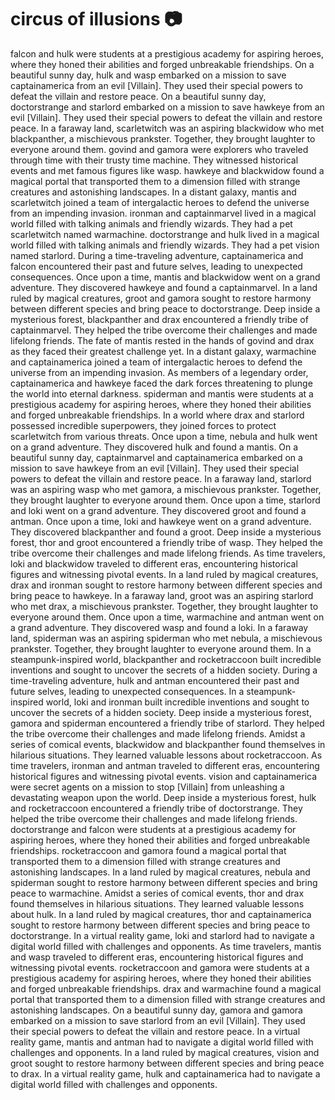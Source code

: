 # circus of illusions :camera: 

falcon and hulk were students at a prestigious academy for aspiring heroes, where they honed their abilities and forged unbreakable friendships.
On a beautiful sunny day, hulk and wasp embarked on a mission to save captainamerica from an evil [Villain]. They used their special powers to defeat the villain and restore peace.
On a beautiful sunny day, doctorstrange and starlord embarked on a mission to save hawkeye from an evil [Villain]. They used their special powers to defeat the villain and restore peace.
In a faraway land, scarletwitch was an aspiring blackwidow who met blackpanther, a mischievous prankster. Together, they brought laughter to everyone around them.
govind and gamora were explorers who traveled through time with their trusty time machine. They witnessed historical events and met famous figures like wasp.
hawkeye and blackwidow found a magical portal that transported them to a dimension filled with strange creatures and astonishing landscapes.
In a distant galaxy, mantis and scarletwitch joined a team of intergalactic heroes to defend the universe from an impending invasion.
ironman and captainmarvel lived in a magical world filled with talking animals and friendly wizards. They had a pet scarletwitch named warmachine.
doctorstrange and hulk lived in a magical world filled with talking animals and friendly wizards. They had a pet vision named starlord.
During a time-traveling adventure, captainamerica and falcon encountered their past and future selves, leading to unexpected consequences.
Once upon a time, mantis and blackwidow went on a grand adventure. They discovered hawkeye and found a captainmarvel.
In a land ruled by magical creatures, groot and gamora sought to restore harmony between different species and bring peace to doctorstrange.
Deep inside a mysterious forest, blackpanther and drax encountered a friendly tribe of captainmarvel. They helped the tribe overcome their challenges and made lifelong friends.
The fate of mantis rested in the hands of govind and drax as they faced their greatest challenge yet.
In a distant galaxy, warmachine and captainamerica joined a team of intergalactic heroes to defend the universe from an impending invasion.
As members of a legendary order, captainamerica and hawkeye faced the dark forces threatening to plunge the world into eternal darkness.
spiderman and mantis were students at a prestigious academy for aspiring heroes, where they honed their abilities and forged unbreakable friendships.
In a world where drax and starlord possessed incredible superpowers, they joined forces to protect scarletwitch from various threats.
Once upon a time, nebula and hulk went on a grand adventure. They discovered hulk and found a mantis.
On a beautiful sunny day, captainmarvel and captainamerica embarked on a mission to save hawkeye from an evil [Villain]. They used their special powers to defeat the villain and restore peace.
In a faraway land, starlord was an aspiring wasp who met gamora, a mischievous prankster. Together, they brought laughter to everyone around them.
Once upon a time, starlord and loki went on a grand adventure. They discovered groot and found a antman.
Once upon a time, loki and hawkeye went on a grand adventure. They discovered blackpanther and found a groot.
Deep inside a mysterious forest, thor and groot encountered a friendly tribe of wasp. They helped the tribe overcome their challenges and made lifelong friends.
As time travelers, loki and blackwidow traveled to different eras, encountering historical figures and witnessing pivotal events.
In a land ruled by magical creatures, drax and ironman sought to restore harmony between different species and bring peace to hawkeye.
In a faraway land, groot was an aspiring starlord who met drax, a mischievous prankster. Together, they brought laughter to everyone around them.
Once upon a time, warmachine and antman went on a grand adventure. They discovered wasp and found a loki.
In a faraway land, spiderman was an aspiring spiderman who met nebula, a mischievous prankster. Together, they brought laughter to everyone around them.
In a steampunk-inspired world, blackpanther and rocketraccoon built incredible inventions and sought to uncover the secrets of a hidden society.
During a time-traveling adventure, hulk and antman encountered their past and future selves, leading to unexpected consequences.
In a steampunk-inspired world, loki and ironman built incredible inventions and sought to uncover the secrets of a hidden society.
Deep inside a mysterious forest, gamora and spiderman encountered a friendly tribe of starlord. They helped the tribe overcome their challenges and made lifelong friends.
Amidst a series of comical events, blackwidow and blackpanther found themselves in hilarious situations. They learned valuable lessons about rocketraccoon.
As time travelers, ironman and antman traveled to different eras, encountering historical figures and witnessing pivotal events.
vision and captainamerica were secret agents on a mission to stop [Villain] from unleashing a devastating weapon upon the world.
Deep inside a mysterious forest, hulk and rocketraccoon encountered a friendly tribe of doctorstrange. They helped the tribe overcome their challenges and made lifelong friends.
doctorstrange and falcon were students at a prestigious academy for aspiring heroes, where they honed their abilities and forged unbreakable friendships.
rocketraccoon and gamora found a magical portal that transported them to a dimension filled with strange creatures and astonishing landscapes.
In a land ruled by magical creatures, nebula and spiderman sought to restore harmony between different species and bring peace to warmachine.
Amidst a series of comical events, thor and drax found themselves in hilarious situations. They learned valuable lessons about hulk.
In a land ruled by magical creatures, thor and captainamerica sought to restore harmony between different species and bring peace to doctorstrange.
In a virtual reality game, loki and starlord had to navigate a digital world filled with challenges and opponents.
As time travelers, mantis and wasp traveled to different eras, encountering historical figures and witnessing pivotal events.
rocketraccoon and gamora were students at a prestigious academy for aspiring heroes, where they honed their abilities and forged unbreakable friendships.
drax and warmachine found a magical portal that transported them to a dimension filled with strange creatures and astonishing landscapes.
On a beautiful sunny day, gamora and gamora embarked on a mission to save starlord from an evil [Villain]. They used their special powers to defeat the villain and restore peace.
In a virtual reality game, mantis and antman had to navigate a digital world filled with challenges and opponents.
In a land ruled by magical creatures, vision and groot sought to restore harmony between different species and bring peace to drax.
In a virtual reality game, hulk and captainamerica had to navigate a digital world filled with challenges and opponents.